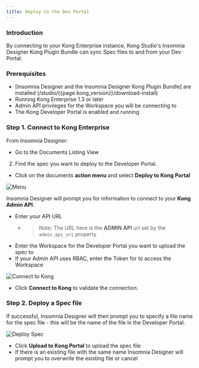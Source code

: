 ```yaml
---
title: Deploy to the Dev Portal
---
```


### Introduction

By connecting to your Kong Enterprise instance, Kong Studio's Insomnia Designer 
Kong Plugin Bundle can sync Spec files to and from your Dev Portal.

### Prerequisites

* [Insomnia Designer and the Insomnia Designer Kong Plugin Bundle] are installed (/studio/{{page.kong_version}}/download-install)
* Running Kong Enterprise 1.3 or later
* Admin API privileges for the Workspace you will be connecting to
* The Kong Developer Portal is enabled and running

### Step 1. Connect to Kong Enterprise

From Insomnia Designer:

* Go to the Documents Listing View
2. Find the spec you want to deploy to the Developer Portal.
* Click on the documents **action menu** and select **Deploy to Kong Portal**

![Menu](https://s3.amazonaws.com/helpscout.net/docs/assets/59e383122c7d3a40f0ed78e2/images/5ea7f9d02c7d3a7e9aebbe6e/file-ZA5DLrBBPs.png)


Insomnia Designer will prompt you for information to connect to your **Kong Admin API**.


* Enter your API URL
    * >Note: The URL here is the **ADMIN** **API** url set by the `admin_api_uri` property
* Enter the Workspace for the Developer Portal you want to upload the spec  to
* If your Admin API uses RBAC, enter the Token for to access the Workspace


![Connect to Kong](https://s3.amazonaws.com/helpscout.net/docs/assets/59e383122c7d3a40f0ed78e2/images/5ea7fa1a2c7d3a7e9aebbe7d/file-aY1ixNgXnh.png)

* Click **Connect to Kong** to validate the connection. 


### Step 2. Deploy a Spec file

If successful, Insomnia Designer will then prompt you to specify a file name for the spec file - this will be the name of the file in the Developer Portal.

![Deploy Spec](https://s3.amazonaws.com/helpscout.net/docs/assets/59e383122c7d3a40f0ed78e2/images/5ea7fa7b04286364bc991bb9/file-jzWwnImfbw.png)

* Click **Upload to Kong Portal** to upload the spec file
*  If there is an existing file with the same name Insomnia Designer will prompt you to overwrite the existing file or cancel
